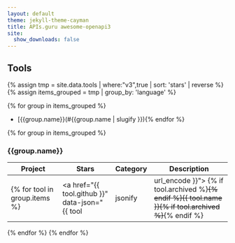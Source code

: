 ```yaml
---
layout: default
theme: jekyll-theme-cayman
title: APIs.guru awesome-openapi3
site:
  show_downloads: false
---
```


## Tools

{% assign tmp = site.data.tools | where:"v3",true | sort: 'stars' | reverse %}
{% assign items_grouped = tmp | group_by: 'language' %}

{% for group in items_grouped %}
* [{{group.name}}(#{{group.name | slugify }}){% endfor %}

{% for group in items_grouped %}
### {{group.name}}

| Project | Stars | Category | Description |
|---|---|---|---|
{% for tool in group.items %}| <a href="{{ tool.github }}" data-json="{{ tool | jsonify | url_encode }}"> {% if tool.archived %}~~{% endif %}{{ tool.name }}{% if tool.archived %}~~{% endif %} </a> | {{ tool.stars }} | {{tool.category}} | {{ tool.description }} |
{% endfor %}
{% endfor %}

<script src="https://unpkg.com/tippy.js@3/dist/tippy.all.min.js"></script>
<script src="https://cdnjs.cloudflare.com/ajax/libs/zepto/1.2.0/zepto.min.js"></script>

<script type="text/javascript">
  function plural(value,word){
    if (!value) value = 0;
    return value+' '+word+(value === 1 ? '' : 's');
  }
  $(document).ready(function(){
    $('a').each(function(i,e){
        if ($(e).data('json')) {
            var d = JSON.parse(decodeURIComponent($(e).data('json')));
            tippy(e,{ content: plural(d.watch,'watcher')+', '+plural(d.forks,'fork')+' and '+plural(d.issues,'issue')+'. '+(d.license ? 'License:&nbsp;'+d.license : '')+(d.downloadStr ? ' Downloads: '+d.downloadStr : '')});
        }
    });
  });
</script>
